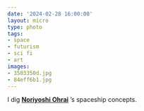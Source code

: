```yaml
---
date: '2024-02-28 16:00:00'
layout: micro
type: photo
tags:
- space
- futurism
- sci fi
- art
images:
- 3503350d.jpg
- 84eff6b1.jpg
---
```


I dig **[Noriyoshi Ohrai](https://en.wikipedia.org/wiki/Noriyoshi_Ohrai)** ’s spaceship concepts.

